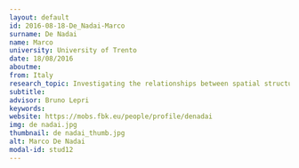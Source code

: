 ```yaml
---
layout: default 
id: 2016-08-18-De_Nadai-Marco
surname: De Nadai
name: Marco
university: University of Trento
date: 18/08/2016
aboutme: 
from: Italy
research_topic: Investigating the relationships between spatial structures and urban characteristics
subtitle: 
advisor: Bruno Lepri
keywords: 
website: https://mobs.fbk.eu/people/profile/denadai
img: de nadai.jpg
thumbnail: de nadai_thumb.jpg
alt: Marco De Nadai
modal-id: stud12
---
```


